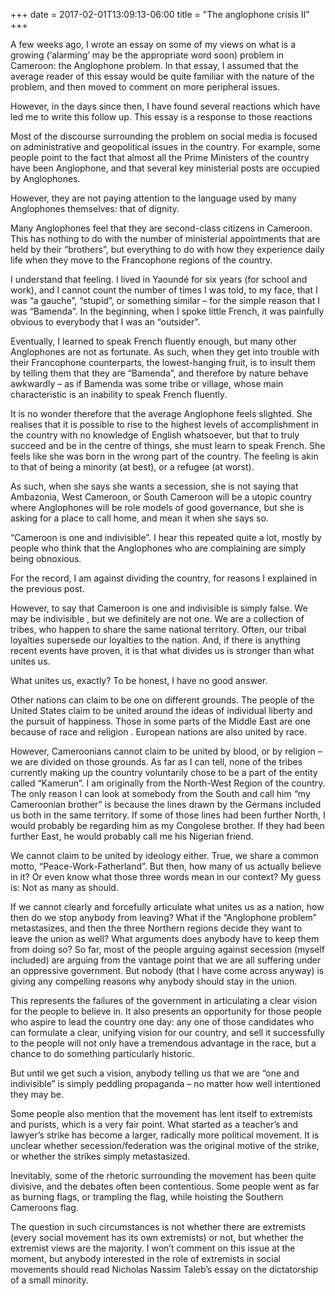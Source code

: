 +++
date = 2017-02-01T13:09:13-06:00
title = "The anglophone crisis II"
+++

A few weeks ago, I wrote an essay on some of my views on what is a growing (‘alarming’ may be the appropriate word soon) problem in Cameroon: the Anglophone problem. In that essay, I assumed that the average reader of this essay would be quite familiar with the nature of the problem, and then moved to comment on more peripheral issues.

However, in the days since then, I have found several reactions which have led me to write this follow up. This essay is a response to those reactions


Most of the discourse surrounding the problem on social media is focused on administrative and geopolitical issues in the country. For example, some people point to the fact that almost all the Prime Ministers of the country have been Anglophone, and that several key ministerial posts are occupied by Anglophones.	

However, they are not paying attention to the language used by many Anglophones themselves: that of dignity.

Many Anglophones feel that they are second-class citizens in Cameroon. This has nothing to do with the number of ministerial appointments that are held by their “brothers”, but everything to do with how they experience daily life when they move to the Francophone regions of the country.

I understand that feeling. I lived in Yaoundé for six years (for school and work), and I cannot count the number of times I was told, to my face, that I was “a gauche”, “stupid”, or something similar – for the simple reason that I was “Bamenda”. In the beginning, when I spoke little French, it was painfully obvious to everybody that I was an “outsider”.

Eventually, I learned to speak French fluently enough, but many other Anglophones are not as fortunate. As such, when they get into trouble with their Francophone counterparts, the lowest-hanging fruit, is to insult them by telling them that they are “Bamenda”, and therefore by nature behave awkwardly – as if Bamenda was some tribe or village, whose main characteristic is an inability to speak French fluently.  

It is no wonder therefore that the average Anglophone feels slighted. She realises that it is possible to rise to the highest levels of accomplishment in the country with no knowledge of English whatsoever, but that to truly succeed and be in the centre of things, she must learn to speak French. She feels like she was born in the wrong part of the country. The feeling is akin to that of being a minority (at best), or a refugee (at worst).

As such, when she says she wants a secession, she is not saying that Ambazonia, West Cameroon, or South Cameroon will be a utopic country where Anglophones will be role models of good governance, but she is asking for a place to call home, and mean it when she says so. 



“Cameroon is one and indivisible”. I hear this repeated quite a lot, mostly by people who think that the Anglophones who are complaining are simply being obnoxious.

For the record, I am against dividing the country, for reasons I explained in the previous post.

However, to say that Cameroon is one and indivisible is simply false. We may be indivisible , but we definitely are not one. We are a collection of tribes, who happen to share the same national territory. Often, our tribal loyalties supersede our loyalties to the nation. And, if there is anything recent events have proven, it is that what divides us is stronger than what unites us.

What unites us, exactly? To be honest, I have no good answer. 

Other nations can claim to be one on different grounds. The people of the United States claim to be united around the ideas of individual liberty and the pursuit of happiness. Those in some parts of the Middle East are one because of race and religion . European nations are also united by race. 

However, Cameroonians cannot claim to be united by blood, or by religion – we are divided on those grounds. As far as I can tell, none of the tribes currently making up the country voluntarily chose to be a part of the entity called “Kamerun”. I am originally from the North-West Region of the country. The only reason I can look at somebody from the South and call him “my Cameroonian brother” is because the lines drawn by the Germans included us both in the same territory. If some of those lines had been further North, I would probably be regarding him as my Congolese brother. If they had been further East, he would probably call me his Nigerian friend.

We cannot claim to be united by ideology either. True, we share a common motto, “Peace-Work-Fatherland”. But then, how many of us actually believe in it? Or even know what those three words mean in our context? My guess is: Not as many as should.

If we cannot clearly and forcefully articulate what unites us as a nation, how then do we stop anybody from leaving? What if the “Anglophone problem” metastasizes, and then the three Northern regions decide they want to leave the union as well? What arguments does anybody have to keep them from doing so? So far, most of the people arguing against secession (myself included) are arguing from the vantage point that we are all suffering under an oppressive government. But nobody (that I have come across anyway) is giving any compelling reasons why anybody should stay in the union.

This represents the failures of the government in articulating a clear vision for the people to believe in. It also presents an opportunity for those people who aspire to lead the country one day: any one of those candidates who can formulate a clear, unifying vision for our country, and sell it successfully to the people will not only have a tremendous advantage in the race, but a chance to do something particularly historic.

But until we get such a vision, anybody telling us that we are “one and indivisible” is simply peddling propaganda – no matter how well intentioned they may be.


Some people also mention that the movement has lent itself to extremists and purists, which is a very fair point. What started as a teacher’s and lawyer’s strike has become a larger, radically more political movement. It is unclear whether secession/federation was the original motive of the strike, or whether the strikes simply metastasized.

Inevitably, some of the rhetoric surrounding the movement has been quite divisive, and the debates often been contentious. Some people went as far as burning flags, or trampling the flag, while hoisting the Southern Cameroons flag.

The question in such circumstances is not whether there are extremists (every social movement has its own extremists) or not, but whether the extremist views are the majority. I won’t comment on this issue at the moment, but anybody interested in the role of extremists in social movements should read Nicholas Nassim Taleb’s  essay on the dictatorship of a small minority.
